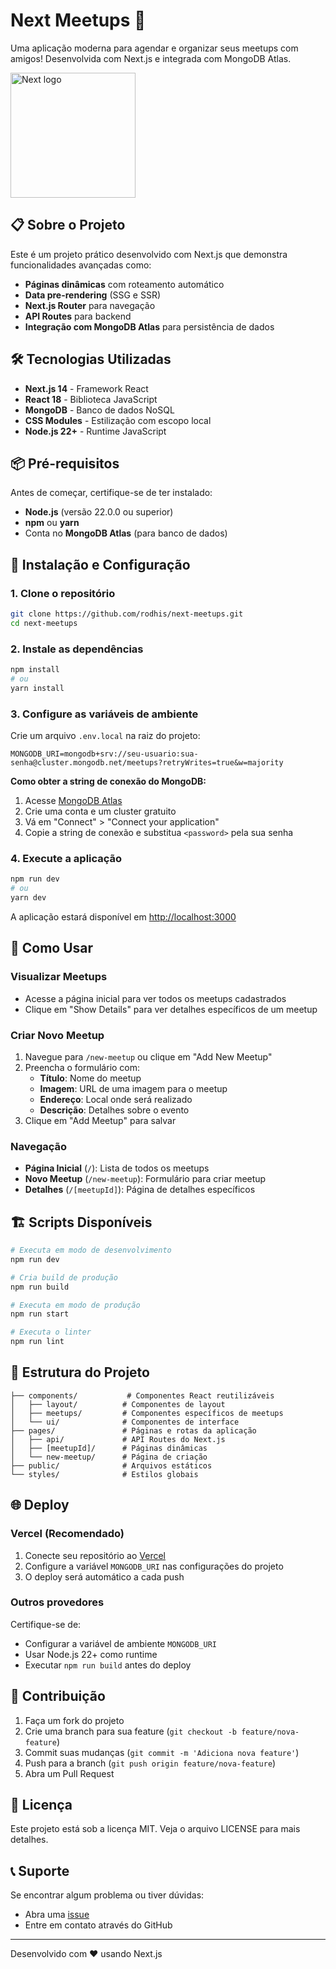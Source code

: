 # Next Meetups 🚀

Uma aplicação moderna para agendar e organizar seus meetups com amigos! Desenvolvida com Next.js e integrada com MongoDB Atlas.

<img src='https://branditechture.agency/brand-logos/wp-content/uploads/wpdm-cache/Next.js-900x0.png' alt='Next logo' width='200'>

## 📋 Sobre o Projeto

Este é um projeto prático desenvolvido com Next.js que demonstra funcionalidades avançadas como:

-   **Páginas dinâmicas** com roteamento automático
-   **Data pre-rendering** (SSG e SSR)
-   **Next.js Router** para navegação
-   **API Routes** para backend
-   **Integração com MongoDB Atlas** para persistência de dados

## 🛠️ Tecnologias Utilizadas

-   **Next.js 14** - Framework React
-   **React 18** - Biblioteca JavaScript
-   **MongoDB** - Banco de dados NoSQL
-   **CSS Modules** - Estilização com escopo local
-   **Node.js 22+** - Runtime JavaScript

## 📦 Pré-requisitos

Antes de começar, certifique-se de ter instalado:

-   **Node.js** (versão 22.0.0 ou superior)
-   **npm** ou **yarn**
-   Conta no **MongoDB Atlas** (para banco de dados)

## 🚀 Instalação e Configuração

### 1. Clone o repositório

```bash
git clone https://github.com/rodhis/next-meetups.git
cd next-meetups
```

### 2. Instale as dependências

```bash
npm install
# ou
yarn install
```

### 3. Configure as variáveis de ambiente

Crie um arquivo `.env.local` na raiz do projeto:

```env
MONGODB_URI=mongodb+srv://seu-usuario:sua-senha@cluster.mongodb.net/meetups?retryWrites=true&w=majority
```

**Como obter a string de conexão do MongoDB:**

1. Acesse [MongoDB Atlas](https://cloud.mongodb.com/)
2. Crie uma conta e um cluster gratuito
3. Vá em "Connect" > "Connect your application"
4. Copie a string de conexão e substitua `<password>` pela sua senha

### 4. Execute a aplicação

```bash
npm run dev
# ou
yarn dev
```

A aplicação estará disponível em [http://localhost:3000](http://localhost:3000)

## 📖 Como Usar

### Visualizar Meetups

-   Acesse a página inicial para ver todos os meetups cadastrados
-   Clique em "Show Details" para ver detalhes específicos de um meetup

### Criar Novo Meetup

1. Navegue para `/new-meetup` ou clique em "Add New Meetup"
2. Preencha o formulário com:
    - **Título**: Nome do meetup
    - **Imagem**: URL de uma imagem para o meetup
    - **Endereço**: Local onde será realizado
    - **Descrição**: Detalhes sobre o evento
3. Clique em "Add Meetup" para salvar

### Navegação

-   **Página Inicial** (`/`): Lista de todos os meetups
-   **Novo Meetup** (`/new-meetup`): Formulário para criar meetup
-   **Detalhes** (`/[meetupId]`): Página de detalhes específicos

## 🏗️ Scripts Disponíveis

```bash
# Executa em modo de desenvolvimento
npm run dev

# Cria build de produção
npm run build

# Executa em modo de produção
npm run start

# Executa o linter
npm run lint
```

## 📁 Estrutura do Projeto

```
├── components/           # Componentes React reutilizáveis
│   ├── layout/          # Componentes de layout
│   ├── meetups/         # Componentes específicos de meetups
│   └── ui/              # Componentes de interface
├── pages/               # Páginas e rotas da aplicação
│   ├── api/             # API Routes do Next.js
│   ├── [meetupId]/      # Páginas dinâmicas
│   └── new-meetup/      # Página de criação
├── public/              # Arquivos estáticos
└── styles/              # Estilos globais
```

## 🌐 Deploy

### Vercel (Recomendado)

1. Conecte seu repositório ao [Vercel](https://vercel.com)
2. Configure a variável `MONGODB_URI` nas configurações do projeto
3. O deploy será automático a cada push

### Outros provedores

Certifique-se de:

-   Configurar a variável de ambiente `MONGODB_URI`
-   Usar Node.js 22+ como runtime
-   Executar `npm run build` antes do deploy

## 🤝 Contribuição

1. Faça um fork do projeto
2. Crie uma branch para sua feature (`git checkout -b feature/nova-feature`)
3. Commit suas mudanças (`git commit -m 'Adiciona nova feature'`)
4. Push para a branch (`git push origin feature/nova-feature`)
5. Abra um Pull Request

## 📝 Licença

Este projeto está sob a licença MIT. Veja o arquivo LICENSE para mais detalhes.

## 📞 Suporte

Se encontrar algum problema ou tiver dúvidas:

-   Abra uma [issue](https://github.com/rodhis/next-meetups/issues)
-   Entre em contato através do GitHub

---

Desenvolvido com ❤️ usando Next.js
